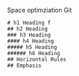 Space optimziation Git
```
# h1 Heading f
## h2 Heading
### h3 Heading
#### h4 Heading
##### h5 Heading
###### h6 Heading
## Horizontal Rules
## Emphasis
